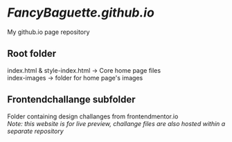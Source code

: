 # ***FancyBaguette.github.io***
My github.io page repository

## **Root folder**
index.html & style-index.html -> Core home page files<br>
index-images -> folder for home page's images

## **Frontendchallange subfolder**
Folder containing design challanges from frontendmentor.io<br>
*Note: this website is for live preview, challange files are also hosted within a separate repository*

